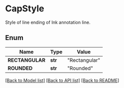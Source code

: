 # CapStyle
Style of line ending of Ink annotation line. 

## Enum
Name | Type | Value
------------ | ------------- | -------------
**RECTANGULAR** | **str** | "Rectangular"
**ROUNDED** | **str** | "Rounded"


[[Back to Model list]](../README.md#documentation-for-models) [[Back to API list]](../README.md#documentation-for-api-endpoints) [[Back to README]](../README.md)


